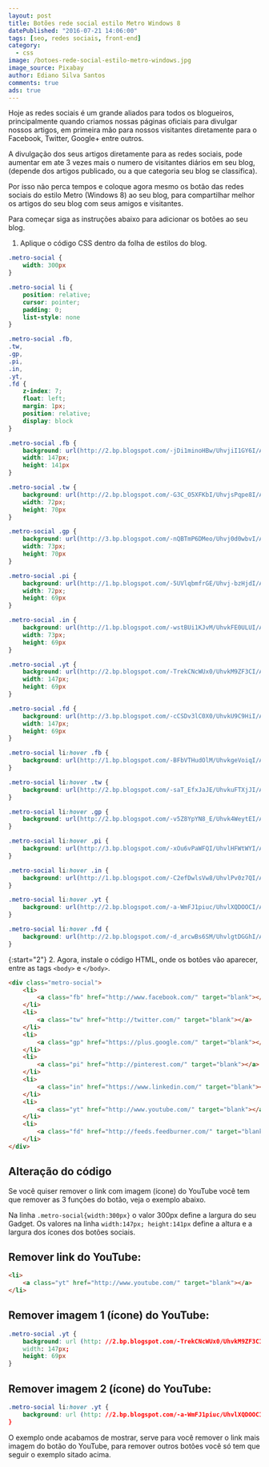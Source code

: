 ```yaml
---
layout: post
title: Botões rede social estilo Metro Windows 8
datePublished: "2016-07-21 14:06:00"
tags: [seo, redes sociais, front-end]
category:
  - css
image: /botoes-rede-social-estilo-metro-windows.jpg
image_source: Pixabay
author: Ediano Silva Santos
comments: true
ads: true
---
```


Hoje as redes sociais é um grande aliados para todos os blogueiros, principalmente quando criamos nossas páginas oficiais para divulgar nossos artigos, em primeira mão para nossos visitantes diretamente para o Facebook, Twitter, Google+ entre outros.

A divulgação dos seus artigos diretamente para as redes sociais, pode aumentar em ate 3 vezes mais o numero de visitantes diários em seu blog, (depende dos artigos publicado, ou a que categoria seu blog se classifica).

Por isso não perca tempos e coloque agora mesmo os botão das redes sociais do estilo Metro (Windows 8) ao seu blog, para compartilhar melhor os artigos do seu blog com seus amigos e visitantes.

Para começar siga as instruções abaixo para adicionar os botões ao seu blog.

1. Aplique o código CSS dentro da folha de estilos do blog.

```css
.metro-social {
    width: 300px
}

.metro-social li {
    position: relative;
    cursor: pointer;
    padding: 0;
    list-style: none
}

.metro-social .fb,
.tw,
.gp,
.pi,
.in,
.yt,
.fd {
    z-index: 7;
    float: left;
    margin: 1px;
    position: relative;
    display: block
}

.metro-social .fb {
    background: url(http://2.bp.blogspot.com/-jDi1minoHBw/UhvjiI1GY6I/AAAAAAAAAio/lfs0h-hpbaQ/s1600/facebook.png) no-repeatcenter center #1f69b3;
    width: 147px;
    height: 141px
}

.metro-social .tw {
    background: url(http://2.bp.blogspot.com/-G3C_O5XFKbI/UhvjsPqpe8I/AAAAAAAAAiw/uxhlb5snwaY/s1600/twitter-bird-dark-bgs.png)no-repeat center center #43b3e5;
    width: 72px;
    height: 70px
}

.metro-social .gp {
    background: url(http://3.bp.blogspot.com/-nQBTmP6DMeo/Uhvj0d0wbvI/AAAAAAAAAi4/TN0crRtiTqo/s1600/google+plus.png) no-repeatcenter center #da4a38;
    width: 73px;
    height: 70px
}

.metro-social .pi {
    background: url(http://1.bp.blogspot.com/-5UVlqbmfrGE/Uhvj-bzHjdI/AAAAAAAAAjA/ONblStiMWc8/s1600/pinterest.png) no-repeatcenter center #d73532;
    width: 72px;
    height: 69px
}

.metro-social .in {
    background: url(http://1.bp.blogspot.com/-wstBUi1KJvM/UhvkFE0ULUI/AAAAAAAAAjI/pYXFGoASttM/s1600/linkedin.png) no-repeatcenter center #0097bd;
    width: 73px;
    height: 69px
}

.metro-social .yt {
    background: url(http://2.bp.blogspot.com/-TrekCNcWUx0/UhvkM9ZF3CI/AAAAAAAAAjQ/Mo34C4balm8/s1600/youtube.png) no-repeatcenter center #e64a41;
    width: 147px;
    height: 69px
}

.metro-social .fd {
    background: url(http://3.bp.blogspot.com/-cCSDv3lC0X0/UhvkU9C9HiI/AAAAAAAAAjY/mGiP5hJsM-c/s1600/feed.png) no-repeat center center #e9a01c;
    width: 147px;
    height: 69px
}

.metro-social li:hover .fb {
    background: url(http://1.bp.blogspot.com/-BFbVTHudOlM/UhvkgeVoiqI/AAAAAAAAAjg/35axnVfIeS0/s1600/facebook1.png) no-repeatcenter center #1f69b3
}

.metro-social li:hover .tw {
    background: url(http://2.bp.blogspot.com/-saT_EfxJaJE/UhvkuFTXjJI/AAAAAAAAAjo/577uDpJQEbc/s1600/twitter-bird-dark-bgs1.png) no-repeat center center #43b3e5
}

.metro-social li:hover .gp {
    background: url(http://2.bp.blogspot.com/-v5Z8YpYN8_E/Uhvk4WeytEI/AAAAAAAAAjw/r2i0umcEW_s/s1600/google+plus1.png)no-repeat center center #da4a38
}

.metro-social li:hover .pi {
    background: url(http://3.bp.blogspot.com/-xOu6vPaWFQI/UhvlHFWtWYI/AAAAAAAAAkA/ZuLiaTQEgvc/s1600/pinterest1.png) no-repeatcenter center #d73532
}

.metro-social li:hover .in {
    background: url(http://1.bp.blogspot.com/-C2efDwlsVw8/UhvlPv0z7QI/AAAAAAAAAkI/7Ja7pe4oeXI/s1600/linkedin1.png) no-repeatcenter center #0097bd
}

.metro-social li:hover .yt {
    background: url(http://2.bp.blogspot.com/-a-WmFJ1piuc/UhvlXQDOOCI/AAAAAAAAAkQ/VWNkxrcP2PM/s1600/youtube1.png) no-repeatcenter center #e64a41
}

.metro-social li:hover .fd {
    background: url(http://2.bp.blogspot.com/-d_arcwBs6SM/UhvlgtDGGhI/AAAAAAAAAkY/J2th4re5ihc/s1600/feed1.png) no-repeatcenter center #e9a01c
}
```

{:start="2"}
2. Agora, instale o código HTML, onde os botões vão aparecer, entre as tags `<body>` e `</body>`.

```html
<div class="metro-social">
    <li>
        <a class="fb" href="http://www.facebook.com/" target="blank"></a>
    </li>
    <li>
        <a class="tw" href="http://twitter.com/" target="blank"></a>
    </li>
    <li>
        <a class="gp" href="https://plus.google.com/" target="blank"></a>
    </li>
    <li>
        <a class="pi" href="http://pinterest.com/" target="blank"></a>
    </li>
    <li>
        <a class="in" href="https://www.linkedin.com/" target="blank"></a>
    </li>
    <li>
        <a class="yt" href="http://www.youtube.com/" target="blank"></a>
    </li>
    <li>
        <a class="fd" href="http://feeds.feedburner.com/" target="blank"></a>
    </li>
</div>
```

## Alteração do código
Se você quiser remover o link com imagem (ícone) do YouTube você tem que remover as 3 funções do botão, veja o exemplo abaixo.

Na linha `.metro-social{width:300px}` o valor 300px define a largura do seu Gadget. Os valores na linha `width:147px; height:141px` define a altura e a largura dos ícones dos botões sociais.

## Remover link do YouTube:
```html
<li>
    <a class="yt" href="http://www.youtube.com/" target="blank"></a>
</li>
```

## Remover imagem 1 (ícone) do YouTube:
```css
.metro-social .yt {
    background: url (http: //2.bp.blogspot.com/-TrekCNcWUx0/UhvkM9ZF3CI/AAAAAAAAAjQ/Mo34C4balm8/s1600/youtube.png) no-repeat center center #e64a41;
    width: 147px;
    height: 69px
}
```

## Remover imagem 2 (ícone) do YouTube:
```css
.metro-social li:hover .yt {
    background: url (http: //2.bp.blogspot.com/-a-WmFJ1piuc/UhvlXQDOOCI/AAAAAAAAAkQ/VWNkxrcP2PM/s1600/youtube1.png) no-repeat center center #e64a41
}
```

O exemplo onde acabamos de mostrar, serve para você remover o link mais imagem do botão do YouTube, para remover outros botões você só tem que seguir o exemplo sitado acima.
